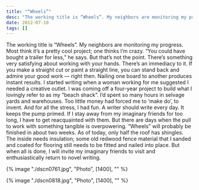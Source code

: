 ```yaml
---
title: "“Wheels”"
desc: "The working title is “Wheels”. My neighbors are monitoring my progress.  Most think it’s a pretty cool project; one thinks I’m crazy."
date: 2012-07-10
tags: []
---
```


The working title is “Wheels”. My neighbors are monitoring my progress. Most think it’s a pretty cool project; one
thinks I’m crazy. “You could have bought a trailer for less,” he says. But that’s not the point. There’s something very
satisfying about working with your hands. There’s an immediacy to it. If you make a straight cut or paint a straight
line, you can stand back and admire your good work — right then. Nailing one board to another produces instant results.
I started writing when a woman working for me suggested I needed a creative outlet. I was coming off a four-year project
to build what I lovingly refer to as my “beach shack”. I’d spent so many hours in selvage yards and warehouses. Too
little money had forced me to ‘make do’, to invent. And for all the stress, I had fun. A writer should write every day.
It keeps the pump primed. If I stay away from my imaginary friends for too long, I have to get reacquainted with them.
But there are days when the pull to work with something tangible is overpowering. “Wheels” will probably be finished in
about two weeks. As of today, only half the roof has shingles. The inside needs insulation; some old redwood fence
material that I sanded and coated for flooring still needs to be fitted and nailed into place. But when all is done, I
will invite my imaginary friends to visit and enthusiastically return to novel writing.

{% image "./dscn0761.jpg", "Photo", [1400], "" %}

{% image "./dscn0818.jpg", "Photo", [1400], "" %}
